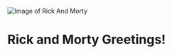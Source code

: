 
![Image of Rick And Morty](https://cdn-images-1.medium.com/max/900/1*cBie_JM1QFY78KfvOw2GoQ.png)
# Rick and Morty Greetings!
